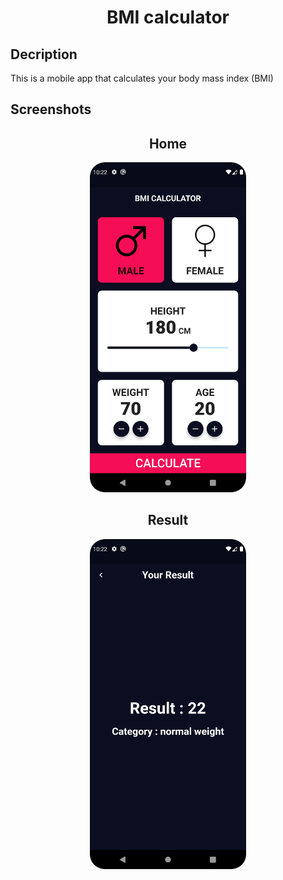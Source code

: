 <h1 align="center">
BMI calculator
</h1>

<h2>
Decription
</h2>
This is a mobile app that calculates your body mass index (BMI)

<h2>
Screenshots
</h2>

<h2 align="center">
Home
</h2>

<p align="center">
  <img 
    width="250"
   src="https://github.com/AhmedMohsen2492/BMI_Calculator/blob/BMI_Calculator-app/Screenshot/Screenshot_20221017_222222.png"
   >
</p>

<h2 align="center">
Result
</h2>

<p align="center">
  <img
     width="250" 
     src="https://github.com/AhmedMohsen2492/BMI_Calculator/blob/BMI_Calculator-app/Screenshot/Screenshot_20221017_222256.png"
   >
</p>
